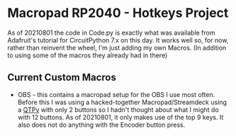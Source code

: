 # Macropad RP2040 - Hotkeys Project

As of 20210801 the code in Code.py is exactly what was available from Adafruit's tutorial for CircuitPython 7.x on this day. It works well so, for now, rather than reinvent the wheel, I'm just adding my own Macros. (In addition to using some of the macros they already had in there)

## Current Custom Macros

- OBS - this contains a macropad setup for the OBS I use most often. Before this I was using a hacked-together Macropad/Streamdeck using a [QTPy](https://github.com/djotaku/qtpy_streamdeck) with only 2 buttons so I hadn't thought about what I might do with 12 buttons. As of 20210801, it only makes use of the top 9 keys. It also does not do anything with the Encoder button press. 
